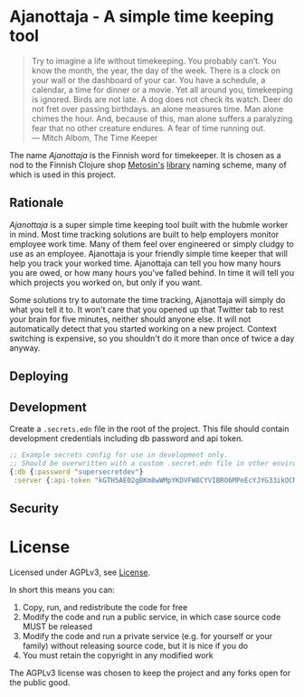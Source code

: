 # Ajanottaja - A simple time keeping tool

> Try to imagine a life without timekeeping. You probably can’t. You know the month, the year, the day of the week. There is a clock on your wall or the dashboard of your car. You have a schedule, a calendar, a time for dinner or a movie. Yet all around you, timekeeping is ignored. Birds are not late. A dog does not check its watch. Deer do not fret over passing birthdays. an alone measures time. Man alone chimes the hour. And, because of this, man alone suffers a paralyzing fear that no other creature endures. A fear of time running out.
</br>― Mitch Albom, The Time Keeper


The name _Ajanottaja_ is the Finnish word for timekeeper.
It is chosen as a nod to the Finnish Clojure shop [Metosin's](https://www.metosin.fi/en/) [library](https://github.com/metosin) naming scheme, many of which is used in this project.

## Rationale

_Ajanottaja_ is a super simple time keeping tool built with the hubmle worker in mind.
Most time tracking solutions are built to help employers monitor employee work time.
Many of them feel over engineered or simply cludgy to use as an employee.
Ajanottaja is your friendly simple time keeper that will help you track your worked time.
Ajanottaja can tell you how many hours you are owed, or how many hours you've falled behind.
In time it will tell you which projects you worked on, but only if you want.

Some solutions try to automate the time tracking, Ajanottaja will simply do what you tell it to.
It won't care that you opened up that Twitter tab to rest your brain for five minutes, neither should anyone else.
It will not automatically detect that you started working on a new project.
Context switching is expensive, so you shouldn't do it more than once of twice a day anyway.



## Deploying


## Development

Create a `.secrets.edn` file in the root of the project.
This file should contain development credentials including db password and api token.

```clojure
;; Example secrets config for use in development only.
;; Should be overwritten with a custom .secret.edn file in other environments.
{:db {:password "supersecretdev"}
 :server {:api-token "kGTH5AE02gBKm8wWMpYKDVFW8CYVIBRO6MPeEcYJYG33ikOCNiz0x0fIQNdU4o1N"}}
```


## Security



# License

Licensed under AGPLv3, see [License](/LICENSE).


In short this means you can:

1. Copy, run, and redistribute the code for free
2. Modify the code and run a public service, in which case source code MUST be released
3. Modify the code and run a private service (e.g. for yourself or your family) without releasing source code, but it is nice if you do
4. You must retain the copyright in any modified work

The AGPLv3 license was chosen to keep the project and any forks open for the public good.